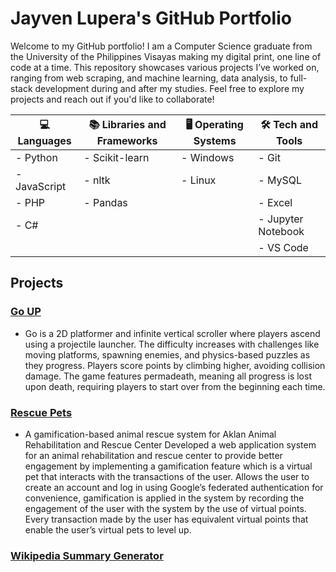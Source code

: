 # Jayven Lupera's GitHub Portfolio 

Welcome to my GitHub portfolio! I am a Computer Science graduate from the University of the Philippines Visayas making my digital print, one line of code at a time.  This repository showcases various projects I’ve worked on, ranging from web scraping, and machine learning, data analysis, to full-stack development during and after my studies. Feel free to explore my projects and reach out if you'd like to collaborate!

| 💻 Languages   | 📚 Libraries and Frameworks | 🖥️ Operating Systems | 🛠️ Tech and Tools  |
|----------------|-----------------------------|----------------------|--------------------|
| - Python       | - Scikit-learn              | - Windows            | - Git              |
| - JavaScript   | - nltk                     | - Linux              | - MySQL            |
| - PHP          | - Pandas                      |                       | -    Excel         |
| - C#           |  |                        | - Jupyter Notebook       |
|                |  |                        | - VS Code              |

## Projects

### [Go UP](https://github.com/jbeninjaa/GoUp)
  - Go is a 2D platformer and infinite vertical scroller where players ascend using a projectile launcher. The difficulty increases with challenges like moving platforms, spawning enemies, and physics-based puzzles as they progress. Players score points by climbing higher, avoiding collision damage. The game features permadeath, meaning all progress is lost upon death, requiring players to start over from the beginning each time.

### [Rescue Pets](https://github.com/jbeninjaa/Rescue-Pets)
  - A gamification-based animal rescue system for Aklan Animal Rehabilitation and Rescue Center
Developed a web application system for an animal rehabilitation and rescue center to provide better engagement by implementing a gamification feature which is a virtual pet that interacts with the transactions of the user. Allows the user to create an account and log in using Google’s federated authentication for convenience, gamification is applied in the system by recording the engagement of the user with the system by the use of virtual points. Every transaction made by the user has equivalent virtual points that enable the user’s virtual pets to level up.

### [Wikipedia Summary Generator](https://github.com/jbeninjaa/Web-Scraping/tree/9fe1a6cef41992ead64a5c41f60c77bc6e182143/Project-0)


